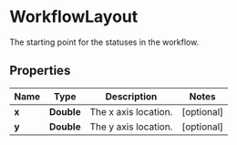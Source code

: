 

# WorkflowLayout

The starting point for the statuses in the workflow.

## Properties

| Name | Type | Description | Notes |
|------------ | ------------- | ------------- | -------------|
|**x** | **Double** | The x axis location. |  [optional] |
|**y** | **Double** | The y axis location. |  [optional] |



